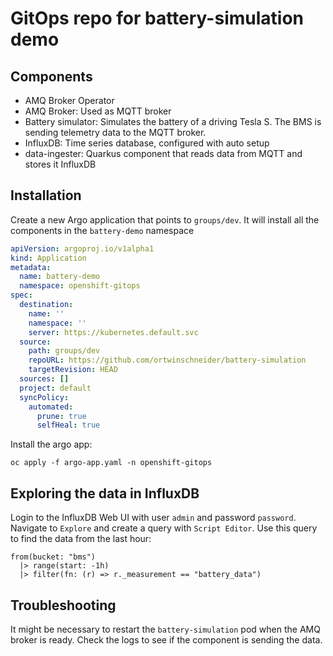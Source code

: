 # GitOps repo for battery-simulation demo

## Components

- AMQ Broker Operator
- AMQ Broker: Used as MQTT broker
- Battery simulator: Simulates the battery of a driving Tesla S. The BMS is sending telemetry data to the MQTT broker.
- InfluxDB: Time series database, configured with auto setup
- data-ingester: Quarkus component that reads data from MQTT and stores it InfluxDB

## Installation

Create a new Argo application that points to `groups/dev`. It will install all the components in the `battery-demo` namespace

````yaml
apiVersion: argoproj.io/v1alpha1
kind: Application
metadata:
  name: battery-demo
  namespace: openshift-gitops
spec:
  destination:
    name: ''
    namespace: ''
    server: https://kubernetes.default.svc
  source:
    path: groups/dev
    repoURL: https://github.com/ortwinschneider/battery-simulation
    targetRevision: HEAD
  sources: []
  project: default
  syncPolicy:
    automated:
      prune: true
      selfHeal: true
````

Install the argo app:

````shellscript
oc apply -f argo-app.yaml -n openshift-gitops
````

## Exploring the data in InfluxDB

Login to the InfluxDB Web UI with user `admin` and password `password`.
Navigate to `Explore` and create a query with `Script Editor`. 
Use this query to find the data from the last hour:

````shellscript
from(bucket: "bms")
  |> range(start: -1h)
  |> filter(fn: (r) => r._measurement == "battery_data")
````

## Troubleshooting

It might be necessary to restart the `battery-simulation` pod when the AMQ broker is ready.
Check the logs to see if the component is sending the data.